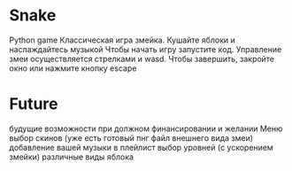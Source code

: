 # Snake
Python game
Классическая игра змейка. Кушайте яблоки и наслаждайтесь музыкой
Чтобы начать игру запустите код. 
Управление змеи осуществляется стрелками и wasd. 
Чтобы завершить, закройте окно или нажмите кнопку escape
# Future
будущие возможности при должном финансировании и желании
Меню 
выбор скинов (уже есть готовый пнг файл внешнего вида змеи)
добавление вашей музыки в плейлист
выбор уровней (с ускорением змейки)
различные виды яблока
